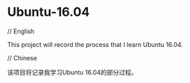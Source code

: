 # Ubuntu-16.04

// English

This project will record the process that I learn Ubuntu 16.04.


// Chinese

该项目将记录我学习Ubuntu 16.04的部分过程。
